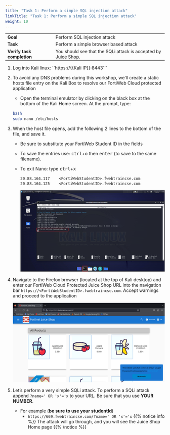 ```yaml
---
title: "Task 1: Perform a simple SQL injection attack"
linkTitle: "Task 1: Perform a simple SQL injection attack"
weight: 10
---
```



|                            |    |  
|----------------------------| ----
| **Goal**                   | Perform SQL injection attack
| **Task**                   | Perform a simple browser based attack
| **Verify task completion** | You should see that the SQLi attack is accepted by Juice Shop.


1. Log into Kali linux: ``https://{{Kali IP}}:8443```

2. To avoid any DNS problems during this workshop, we'll create a static hosts file entry on the Kali Box to resolve our FortiWeb Cloud protected application
   - Open the terminal emulator by clicking on the black box at the bottom of the Kali Home screen. At the prompt, type:

    ```sh
    bash
    sudo nano /etc/hosts
    ```

3. When the host file opens, add the following 2 lines to the bottom of the file, and save it.
    - Be sure to substitute your FortiWeb Student ID in the fields   
    - To save the entries use: <kbd>ctrl</kbd>+<kbd>o</kbd> then  <kbd>enter</kbd> (to save to the same filename). 
    - To exit Nano: type <kbd>ctrl</kbd>+<kbd>x</kbd>

       ```
       20.88.164.117    <FortiWebStudentID>.fwebtraincse.com
       20.88.164.125    <FortiWebStudentID>.fwebtraincse.com
      ```    
      ![Hosts](hosts.png)
 
4. Navigate to the Firefox browser (located at the top of Kali desktop) and enter our FortiWeb Cloud Protected Juice Shop URL into the navigation bar ```https://<FortiWebStudentID>.fwebtraincse.com```.  Accept warnings and proceed to the application

    ![stud-home](studhome.png)

5. Let’s perform a very simple SQLi attack. To perform a SQLi attack append ```?name=' OR 'x'='x``` to your URL.  Be sure that you use **YOUR NUMBER**.

   - For example (**be sure to use your studentId**)
     - ```https://669.fwebtraincse.com/?name=' OR 'x'='x```
    {{% notice info %}}
    The attack will go through, and you will see the Juice Shop Home page
    {{% /notice %}}

